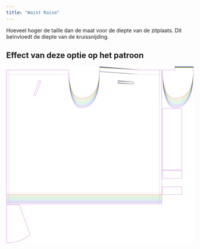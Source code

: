 ```yaml
---
title: "Waist Raise"
---
```


Hoeveel hoger de taille dan de maat voor de diepte van de zitplaats. Dit beïnvloedt de diepte van de kruissnijding.

## Effect van deze optie op het patroon

![Deze afbeelding toont het effect van deze optie door meerdere varianten die een andere waarde hebben voor deze optie te vervangen](waralee_waistraise_sample.svg "Effect van deze optie op het patroon")

